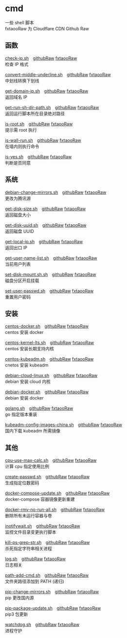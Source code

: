 # cmd
一些 shell 脚本  
fxtaooRaw 为 Cloudflare CDN Github Raw

## 函数

[check-ip.sh](https://github.com/fxtaoo/cmd/blob/master/func/check-ip.sh)　[githubRaw](https://raw.githubusercontent.com/fxtaoo/cmd/master/func/check-ip.sh) [fxtaooRaw](https://raw.fxtaoo.dev/fxtaoo/cmd/master/func/check-ip.sh)  
检查 IP 格式

[convert-middle-underline.sh](https://github.com/fxtaoo/cmd/blob/master/func/convert-middle-underline.sh)　[githubRaw](https://raw.githubusercontent.com/fxtaoo/cmd/master/func/convert-middle-underline.sh) [fxtaooRaw](https://raw.fxtaoo.dev/fxtaoo/cmd/master/func/convert-middle-underline.sh)  
中划线转换下划线

[get-domain-ip.sh](https://github.com/fxtaoo/cmd/blob/master/func/get-domain-ip.sh)　[githubRaw](https://raw.githubusercontent.com/fxtaoo/cmd/master/func/get-domain-ip.sh) [fxtaooRaw](https://raw.fxtaoo.dev/fxtaoo/cmd/master/func/get-domain-ip.sh)  
返回域名 IP

[get-run-sh-dir-path.sh](https://github.com/fxtaoo/cmd/blob/master/func/get-run-sh-dir-path.sh)　[githubRaw](https://raw.githubusercontent.com/fxtaoo/cmd/master/func/get-run-sh-dir-path.sh) [fxtaooRaw](https://raw.fxtaoo.dev/fxtaoo/cmd/master/func/get-run-sh-dir-path.sh)  
返回运行脚本所在目录绝对路径

[is-root.sh](https://github.com/fxtaoo/cmd/blob/master/func/is-root.sh)　[githubRaw](https://raw.githubusercontent.com/fxtaoo/cmd/master/func/is-root.sh) [fxtaooRaw](https://raw.fxtaoo.dev/fxtaoo/cmd/master/func/is-root.sh)  
提示需 root 执行

[is-wall-run.sh](https://github.com/fxtaoo/cmd/blob/master/func/is-wall-run.sh)　[githubRaw](https://raw.githubusercontent.com/fxtaoo/cmd/master/func/is-wall-run.sh) [fxtaooRaw](https://raw.fxtaoo.dev/fxtaoo/cmd/master/func/is-wall-run.sh)  
在墙内则执行命令

[is-yes.sh](https://github.com/fxtaoo/cmd/blob/master/func/is-yes.sh)　[githubRaw](https://raw.githubusercontent.com/fxtaoo/cmd/master/func/is-yes.sh) [fxtaooRaw](https://raw.fxtaoo.dev/fxtaoo/cmd/master/func/is-yes.sh)  
判断是否同意

## 系统

[debian-change-mirrors.sh](https://github.com/fxtaoo/cmd/blob/master/sys/debian-change-mirrors.sh)　[githubRaw](https://raw.githubusercontent.com/fxtaoo/cmd/master/sys/debian-change-mirrors.sh) [fxtaooRaw](https://raw.fxtaoo.dev/fxtaoo/cmd/master/sys/debian-change-mirrors.sh)  
更改为腾讯源

[get-disk-size.sh](https://github.com/fxtaoo/cmd/blob/master/sys/get-disk-size.sh)　[githubRaw](https://raw.githubusercontent.com/fxtaoo/cmd/master/sys/get-disk-size.sh) [fxtaooRaw](https://raw.fxtaoo.dev/fxtaoo/cmd/master/sys/get-disk-size.sh)  
返回磁盘大小

[get-disk-uuid.sh](https://github.com/fxtaoo/cmd/blob/master/sys/get-disk-uuid.sh)　[githubRaw](https://raw.githubusercontent.com/fxtaoo/cmd/master/sys/get-disk-uuid.sh) [fxtaooRaw](https://raw.fxtaoo.dev/fxtaoo/cmd/master/sys/get-disk-uuid.sh)  
返回磁盘 UUID

[get-local-ip.sh](https://github.com/fxtaoo/cmd/blob/master/sys/get-local-ip.sh)　[githubRaw](https://raw.githubusercontent.com/fxtaoo/cmd/master/sys/get-local-ip.sh) [fxtaooRaw](https://raw.fxtaoo.dev/fxtaoo/cmd/master/sys/get-local-ip.sh)  
返回出口 IP

[get-user-name-list.sh](https://github.com/fxtaoo/cmd/blob/master/sys/get-user-name-list.sh)　[githubRaw](https://raw.githubusercontent.com/fxtaoo/cmd/master/sys/get-user-name-list.sh) [fxtaooRaw](https://raw.fxtaoo.dev/fxtaoo/cmd/master/sys/get-user-name-list.sh)  
当前用户列表

[set-disk-mount.sh.sh](https://github.com/fxtaoo/cmd/blob/master/sys/set-disk-mount.sh.sh)　[githubRaw](https://raw.githubusercontent.com/fxtaoo/cmd/master/sys/set-disk-mount.sh.sh) [fxtaooRaw](https://raw.fxtaoo.dev/fxtaoo/cmd/master/sys/set-disk-mount.sh.sh)  
磁盘分区开启挂载

[set-user-passwd.sh](https://github.com/fxtaoo/cmd/blob/master/sys/set-user-passwd.sh)　[githubRaw](https://raw.githubusercontent.com/fxtaoo/cmd/master/sys/set-user-passwd.sh) [fxtaooRaw](https://raw.fxtaoo.dev/fxtaoo/cmd/master/sys/set-user-passwd.sh)  
重置用户密码

## 安装

[centos-docker.sh](https://github.com/fxtaoo/cmd/blob/master/install/centos-docker.sh)　[githubRaw](https://raw.githubusercontent.com/fxtaoo/cmd/master/install/centos-docker.sh) [fxtaooRaw](https://raw.fxtaoo.dev/fxtaoo/cmd/master/install/centos-docker.sh)  
centos 安装 docker

[centos-kernel-lts.sh](https://github.com/fxtaoo/cmd/blob/master/install/centos-kernel-lts.sh)　[githubRaw](https://raw.githubusercontent.com/fxtaoo/cmd/master/install/centos-kernel-lts.sh) [fxtaooRaw](https://raw.fxtaoo.dev/fxtaoo/cmd/master/install/centos-kernel-lts.sh)  
centos 安装长期支持内核

[centos-kubeadm.sh](https://github.com/fxtaoo/cmd/blob/master/install/centos-kubeadm.sh)　[githubRaw](https://raw.githubusercontent.com/fxtaoo/cmd/master/install/centos-kubeadm.sh) [fxtaooRaw](https://raw.fxtaoo.dev/fxtaoo/cmd/master/install/centos-kubeadm.sh)  
cnetos 安装 kubeadm

[debian-cloud-linux.sh](https://github.com/fxtaoo/cmd/blob/master/install/debian-cloud-linux.sh)　[githubRaw](https://raw.githubusercontent.com/fxtaoo/cmd/master/install/debian-cloud-linux.sh) [fxtaooRaw](https://raw.fxtaoo.dev/fxtaoo/cmd/master/install/debian-cloud-linux.sh)  
debian 安装 cloud 内核

[debian-docker.sh](https://github.com/fxtaoo/cmd/blob/master/install/debian-docker.sh)　[githubRaw](https://raw.githubusercontent.com/fxtaoo/cmd/master/install/debian-docker.sh) [fxtaooRaw](https://raw.fxtaoo.dev/fxtaoo/cmd/master/install/debian-docker.sh)  
debian 安装 docker

[golang.sh](https://github.com/fxtaoo/cmd/blob/master/install/golang.sh)　[githubRaw](https://raw.githubusercontent.com/fxtaoo/cmd/master/install/golang.sh) [fxtaooRaw](https://raw.fxtaoo.dev/fxtaoo/cmd/master/install/golang.sh)  
go 指定版本重装

[kubeadm-config-images-china.sh](https://github.com/fxtaoo/cmd/blob/master/install/kubeadm-config-images-china.sh)　[githubRaw](https://raw.githubusercontent.com/fxtaoo/cmd/master/install/kubeadm-config-images-china.sh) [fxtaooRaw](https://raw.fxtaoo.dev/fxtaoo/cmd/master/install/kubeadm-config-images-china.sh)  
国内下载 kubeadm 所需镜像

## 其他

[cpu-use-max-calc.sh](https://github.com/fxtaoo/cmd/blob/master/other/cpu-use-max-calc.sh)　[githubRaw](https://raw.githubusercontent.com/fxtaoo/cmd/master/other/cpu-use-max-calc.sh) [fxtaooRaw](https://raw.fxtaoo.dev/fxtaoo/cmd/master/other/cpu-use-max-calc.sh)  
计算 cpu 指定使用比例

[create-passwd.sh](https://github.com/fxtaoo/cmd/blob/master/other/create-passwd.sh)　[githubRaw](https://raw.githubusercontent.com/fxtaoo/cmd/master/other/create-passwd.sh) [fxtaooRaw](https://raw.fxtaoo.dev/fxtaoo/cmd/master/other/create-passwd.sh)  
生成指定位数密码

[docker-compose-update.sh](https://github.com/fxtaoo/cmd/blob/master/other/docker-compose-update.sh)　[githubRaw](https://raw.githubusercontent.com/fxtaoo/cmd/master/other/docker-compose-update.sh) [fxtaooRaw](https://raw.fxtaoo.dev/fxtaoo/cmd/master/other/docker-compose-update.sh)  
docker-compose 容器镜像更新重建

[docker-rmv-no-run-all.sh](https://github.com/fxtaoo/cmd/blob/master/other/docker-rmv-no-run-all.sh)　[githubRaw](https://raw.githubusercontent.com/fxtaoo/cmd/master/other/docker-rmv-no-run-all.sh) [fxtaooRaw](https://raw.fxtaoo.dev/fxtaoo/cmd/master/other/docker-rmv-no-run-all.sh)  
删除所有未运行容器与卷

[inotifywait.sh](https://github.com/fxtaoo/cmd/blob/master/other/inotifywait.sh)　[githubRaw](https://raw.githubusercontent.com/fxtaoo/cmd/master/other/inotifywait.sh) [fxtaooRaw](https://raw.fxtaoo.dev/fxtaoo/cmd/master/other/inotifywait.sh)  
监控文件目录变更执行脚本

[kill-ps-grep-str.sh](https://github.com/fxtaoo/cmd/blob/master/other/kill-ps-grep-str.sh)　[githubRaw](https://raw.githubusercontent.com/fxtaoo/cmd/master/other/kill-ps-grep-str.sh) [fxtaooRaw](https://raw.fxtaoo.dev/fxtaoo/cmd/master/other/kill-ps-grep-str.sh)  
杀死指定字符串相关进程

[log.sh](https://github.com/fxtaoo/cmd/blob/master/other/log.sh)　[githubRaw](https://raw.githubusercontent.com/fxtaoo/cmd/master/other/log.sh) [fxtaooRaw](https://raw.fxtaoo.dev/fxtaoo/cmd/master/other/log.sh)  
日志相关

[path-add-cmd.sh](https://github.com/fxtaoo/cmd/blob/master/other/path-add-cmd.sh)　[githubRaw](https://raw.githubusercontent.com/fxtaoo/cmd/master/other/path-add-cmd.sh) [fxtaooRaw](https://raw.fxtaoo.dev/fxtaoo/cmd/master/other/path-add-cmd.sh)  
文件夹路径添加到 PATH (递归)

[pip-change-mirrors.sh](https://github.com/fxtaoo/cmd/blob/master/other/pip-change-mirrors.sh)　[githubRaw](https://raw.githubusercontent.com/fxtaoo/cmd/master/other/pip-change-mirrors.sh) [fxtaooRaw](https://raw.fxtaoo.dev/fxtaoo/cmd/master/other/pip-change-mirrors.sh)  
pip 更改国内源

[pip-package-update.sh](https://github.com/fxtaoo/cmd/blob/master/other/pip-package-update.sh)　[githubRaw](https://raw.githubusercontent.com/fxtaoo/cmd/master/other/pip-package-update.sh) [fxtaooRaw](https://raw.fxtaoo.dev/fxtaoo/cmd/master/other/pip-package-update.sh)  
pip3 包更新

[watchdog.sh](https://github.com/fxtaoo/cmd/blob/master/other/watchdog.sh)　[githubRaw](https://raw.githubusercontent.com/fxtaoo/cmd/master/other/watchdog.sh) [fxtaooRaw](https://raw.fxtaoo.dev/fxtaoo/cmd/master/other/watchdog.sh)  
进程守护

